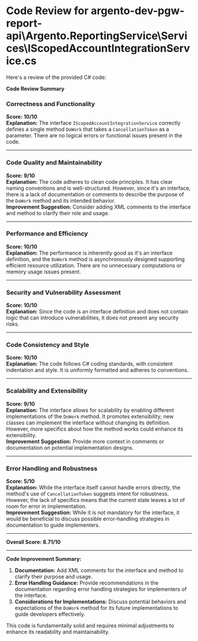 # Code Review for argento-dev-pgw-report-api\Argento.ReportingService\Services\IScopedAccountIntegrationService.cs

Here's a review of the provided C# code:

**Code Review Summary**

### Correctness and Functionality
**Score: 10/10**  
**Explanation:** The interface `IScopedAccountIntegrationService` correctly defines a single method `DoWork` that takes a `CancellationToken` as a parameter. There are no logical errors or functional issues present in the code.

---

### Code Quality and Maintainability
**Score: 9/10**  
**Explanation:** The code adheres to clean code principles. It has clear naming conventions and is well-structured. However, since it's an interface, there is a lack of documentation or comments to describe the purpose of the `DoWork` method and its intended behavior.  
**Improvement Suggestion:** Consider adding XML comments to the interface and method to clarify their role and usage.

---

### Performance and Efficiency
**Score: 10/10**  
**Explanation:** The performance is inherently good as it's an interface definition, and the `DoWork` method is asynchronously designed supporting efficient resource utilization. There are no unnecessary computations or memory usage issues present.

---

### Security and Vulnerability Assessment
**Score: 10/10**  
**Explanation:** Since the code is an interface definition and does not contain logic that can introduce vulnerabilities, it does not present any security risks. 

---

### Code Consistency and Style
**Score: 10/10**  
**Explanation:** The code follows C# coding standards, with consistent indentation and style. It is uniformly formatted and adheres to conventions.

---

### Scalability and Extensibility
**Score: 9/10**  
**Explanation:** The interface allows for scalability by enabling different implementations of the `DoWork` method. It promotes extensibility; new classes can implement the interface without changing its definition. However, more specifics about how the method works could enhance its extensibility.  
**Improvement Suggestion:** Provide more context in comments or documentation on potential implementation designs.

---

### Error Handling and Robustness
**Score: 5/10**  
**Explanation:** While the interface itself cannot handle errors directly, the method's use of `CancellationToken` suggests intent for robustness. However, the lack of specifics means that the current state leaves a lot of room for error in implementation.  
**Improvement Suggestion:** While it is not mandatory for the interface, it would be beneficial to discuss possible error-handling strategies in documentation to guide implementers.

---

**Overall Score: 8.71/10**  

---

**Code Improvement Summary:**
1. **Documentation:** Add XML comments for the interface and method to clarify their purpose and usage.
2. **Error Handling Guidance:** Provide recommendations in the documentation regarding error handling strategies for implementers of the interface.
3. **Considerations for Implementations:** Discuss potential behaviors and expectations of the `DoWork` method for its future implementations to guide developers effectively. 

This code is fundamentally solid and requires minimal adjustments to enhance its readability and maintainability.